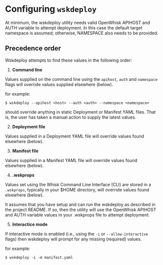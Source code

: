 # Configuring ```wskdeploy```

At minimum, the wskdeploy utility needs valid OpenWhisk APIHOST and AUTH variable to attempt deployment. In this case the default target namespace is assumed; otherwise, NAMESPACE also needs to be provided.

## Precedence order

Wskdeploy attempts to find these values in the following order:

1. **Command line**

Values supplied on the command line using the ```apihost```, ```auth``` and ```namespace``` flags will override values supplied elsewhere (below).

for example:

```
$ wskdeploy --apihost <host> --auth <auth> --namespace <namespace>
```
should override anything in static Deployment or Manifest YAML files. That is, the user has taken a manual action to supply the latest values.

2. **Deployment file**

Values supplied in a Deployment YAML file will override values found elsewhere (below).

3. **Manifest file**

Values supplied in a Manifest YAML file will override values found elsewhere (below).

4. **.wskprops**

Values set using the Whisk Command Line Interface (CLI) are stored in a ```.wskprops```, typically in your $HOME directory, will override values found elsewhere (below).

It assumes that you have setup and can run the wskdeploy as described in the project README. If so, then the utility will use the OpenWhisk APIHOST and AUTH variable values in your .wskprops file to attempt deployment.

5. **Interactice mode**

If interactive mode is enabled (i.e., using the ```-i``` or ```--allow-interactive``` flags) then wskdeploy will prompt for any missing (required) values.

for example:

```
$ wskdeploy -i -m manifest.yaml
```
